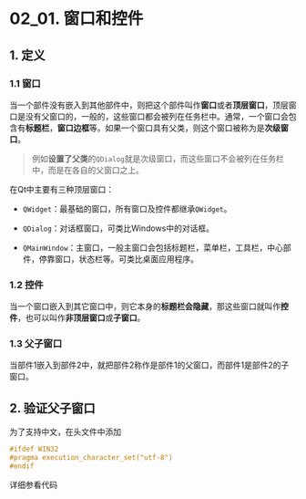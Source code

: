 # 02_01. 窗口和控件

## 1. 定义

### 1.1 窗口

当一个部件没有嵌入到其他部件中，则把这个部件叫作**窗口**或者**顶层窗口**，顶层窗口是没有父窗口的，一般的，这些窗口都会被列在任务栏中。通常，一个窗口会包含有**标题栏**，**窗口边框**等。如果一个窗口具有父类，则这个窗口被称为是**次级窗口**。

> 例如**设置了父类**的`QDialog`就是次级窗口，而这些窗口不会被列在任务栏中，而是在各自的父窗口之上。

在Qt中主要有三种顶层窗口：

- `QWidget`：最基础的窗口，所有窗口及控件都继承`QWidget`。

- `QDialog`：对话框窗口，可类比Windows中的对话框。

- `QMainWindow`：主窗口，一般主窗口会包括标题栏，菜单栏，工具栏，中心部件，停靠窗口，状态栏等。可类比桌面应用程序。

### 1.2 控件

当一个窗口嵌入到其它窗口中，则它本身的**标题栏会隐藏**，那这些窗口就叫作**控件**，也可以叫作**非顶层窗口**或**子窗口**。

### 1.3 父子窗口

当部件1嵌入到部件2中，就把部件2称作是部件1的父窗口，而部件1是部件2的子窗口。

## 2. 验证父子窗口

为了支持中文，在头文件中添加

```c++
#ifdef WIN32
#pragma execution_character_set("utf-8")
#endif
```

详细参看代码


